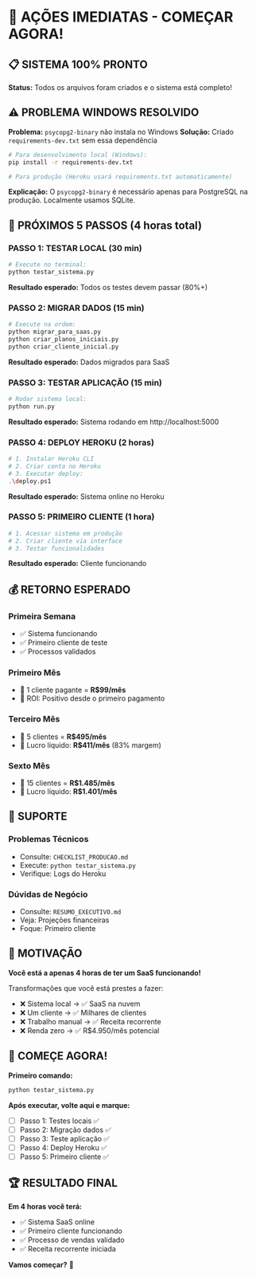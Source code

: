 # 🚀 AÇÕES IMEDIATAS - COMEÇAR AGORA!

## 📋 SISTEMA 100% PRONTO

**Status:** Todos os arquivos foram criados e o sistema está completo!

## ⚠️ PROBLEMA WINDOWS RESOLVIDO

**Problema:** `psycopg2-binary` não instala no Windows
**Solução:** Criado `requirements-dev.txt` sem essa dependência

```bash
# Para desenvolvimento local (Windows):
pip install -r requirements-dev.txt

# Para produção (Heroku usará requirements.txt automaticamente)
```

**Explicação:** O `psycopg2-binary` é necessário apenas para PostgreSQL na produção. Localmente usamos SQLite.

## 🎯 PRÓXIMOS 5 PASSOS (4 horas total)

### **PASSO 1: TESTAR LOCAL (30 min)**
```bash
# Execute no terminal:
python testar_sistema.py
```
**Resultado esperado:** Todos os testes devem passar (80%+)

### **PASSO 2: MIGRAR DADOS (15 min)**
```bash
# Execute na ordem:
python migrar_para_saas.py
python criar_planos_iniciais.py
python criar_cliente_inicial.py
```
**Resultado esperado:** Dados migrados para SaaS

### **PASSO 3: TESTAR APLICAÇÃO (15 min)**
```bash
# Rodar sistema local:
python run.py
```
**Resultado esperado:** Sistema rodando em http://localhost:5000

### **PASSO 4: DEPLOY HEROKU (2 horas)**
```bash
# 1. Instalar Heroku CLI
# 2. Criar conta no Heroku
# 3. Executar deploy:
.\deploy.ps1
```
**Resultado esperado:** Sistema online no Heroku

### **PASSO 5: PRIMEIRO CLIENTE (1 hora)**
```bash
# 1. Acessar sistema em produção
# 2. Criar cliente via interface
# 3. Testar funcionalidades
```
**Resultado esperado:** Cliente funcionando

## 💰 RETORNO ESPERADO

### **Primeira Semana**
- ✅ Sistema funcionando
- ✅ Primeiro cliente de teste
- ✅ Processos validados

### **Primeiro Mês**
- 🎯 1 cliente pagante = **R$99/mês**
- 🎯 ROI: Positivo desde o primeiro pagamento

### **Terceiro Mês**
- 🎯 5 clientes = **R$495/mês**
- 🎯 Lucro líquido: **R$411/mês** (83% margem)

### **Sexto Mês**
- 🎯 15 clientes = **R$1.485/mês**
- 🎯 Lucro líquido: **R$1.401/mês**

## 🛟 SUPORTE

### **Problemas Técnicos**
- Consulte: `CHECKLIST_PRODUCAO.md`
- Execute: `python testar_sistema.py`
- Verifique: Logs do Heroku

### **Dúvidas de Negócio**
- Consulte: `RESUMO_EXECUTIVO.md`
- Veja: Projeções financeiras
- Foque: Primeiro cliente

## 🎉 MOTIVAÇÃO

**Você está a apenas 4 horas de ter um SaaS funcionando!**

Transformações que você está prestes a fazer:
- ❌ Sistema local → ✅ SaaS na nuvem
- ❌ Um cliente → ✅ Milhares de clientes
- ❌ Trabalho manual → ✅ Receita recorrente
- ❌ Renda zero → ✅ R$4.950/mês potencial

## 🚀 COMEÇE AGORA!

**Primeiro comando:**
```bash
python testar_sistema.py
```

**Após executar, volte aqui e marque:**
- [ ] Passo 1: Testes locais ✅
- [ ] Passo 2: Migração dados ✅
- [ ] Passo 3: Teste aplicação ✅
- [ ] Passo 4: Deploy Heroku ✅
- [ ] Passo 5: Primeiro cliente ✅

## 🏆 RESULTADO FINAL

**Em 4 horas você terá:**
- ✅ Sistema SaaS online
- ✅ Primeiro cliente funcionando
- ✅ Processo de vendas validado
- ✅ Receita recorrente iniciada

**Vamos começar?** 🚀 